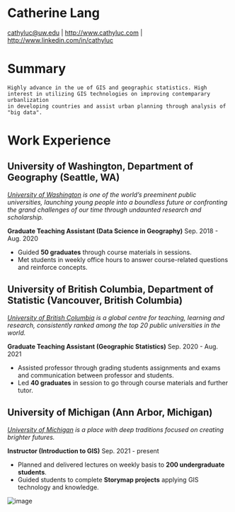 # Catherine Lang

cathyluc@uw.edu | http://www.cathyluc.com | http://www.linkedin.com/in/cathyluc

# Summary

```
Highly advance in the ue of GIS and geographic statistics. High interest in utilizing GIS technologies on improving contemparary urbanlization 
in developing countries and assist urban planning through analysis of "big data".
```

# Work Experience

## University of Washington, Department of Geography (Seattle, WA)

*[University of Washington][] is one of the world’s preeminent public universities, launching young people into a boundless future or confronting the grand challenges of our time through undaunted research and scholarship.*

**Graduate Teaching Assistant (Data Science in Geography)**  Sep. 2018 - Aug. 2020

- Guided **50 graduates** through course materials in sessions.
- Met students in weekly office hours to answer course-related questions and reinforce concepts.

## University of British Columbia, Department of Statistic (Vancouver, British Columbia)
*[University of British Columbia][] is a global centre for teaching, learning and research, consistently ranked among the top 20 public universities in the world.*

**Graduate Teaching Assistant (Geographic Statistics)**  Sep. 2020 - Aug. 2021

- Assisted professor through grading students assignments and exams and communication between professor and students.
- Led **40 graduates** in session to go through course materials and further tutor.

## University of Michigan (Ann Arbor, Michigan)
*[University of Michigan][] is a place with deep traditions focused on creating brighter futures.*

**Instructor (Introduction to GIS)**  Sep. 2021 - present

- Planned and delivered lectures on weekly basis to **200 undergraduate students**.
- Guided students to complete **Storymap projects** applying GIS technology and knowledge.

![image](https://img.72qq.com/file/202104/20/a4e648c48a.gif)

[University of Washington]: https://www.washington.edu/
[University of British Columbia]: https://www.ubc.ca/
[University of Michigan]: https://umich.edu/